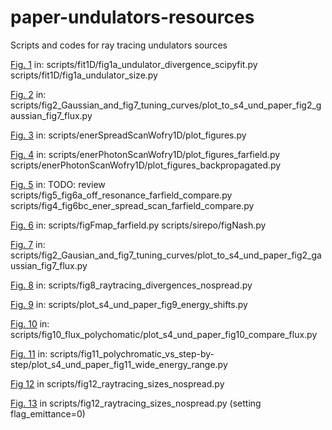 # paper-undulators-resources
Scripts and codes for ray tracing undulators sources

[Fig. 1](https://github.com/oasys-esrf-kit/paper-undulators-resources/tree/main/scripts/fit1D) in:
scripts/fit1D/fig1a_undulator_divergence_scipyfit.py
scripts/fit1D/fig1a_undulator_size.py

[Fig. 2](https://github.com/oasys-esrf-kit/paper-undulators-resources/tree/main/scripts/fig2_Gaussian_and_fig7_tuning_curves) in: 
scripts/fig2_Gaussian_and_fig7_tuning_curves/plot_to_s4_und_paper_fig2_gaussian_fig7_flux.py

[Fig. 3](https://github.com/oasys-esrf-kit/paper-undulators-resources/tree/main/scripts/enerSpreadScanWofry1D) in: 
scripts/enerSpreadScanWofry1D/plot_figures.py

[Fig. 4](https://github.com/oasys-esrf-kit/paper-undulators-resources/tree/main/scripts/enerPhotonScanWofry1D) in:
scripts/enerPhotonScanWofry1D/plot_figures_farfield.py
scripts/enerPhotonScanWofry1D/plot_figures_backpropagated.py

[Fig. 5](https://github.com/oasys-esrf-kit/paper-undulators-resources/tree/main/scripts) in:
TODO: review
scripts/fig5_fig6a_off_resonance_farfield_compare.py
scripts/fig4_fig6bc_ener_spread_scan_farfield_compare.py

[Fig. 6](https://github.com/oasys-esrf-kit/paper-undulators-resources/tree/main/scripts) in:
scripts/figFmap_farfield.py
scripts/sirepo/figNash.py

[Fig. 7](https://github.com/oasys-esrf-kit/paper-undulators-resources/tree/main/scripts/fig2_Gaussian_and_fig7_tuning_curves) in: 
scripts/fig2_Gausian_and_fig7_tuning_curves/plot_to_s4_und_paper_fig2_gaussian_fig7_flux.py

[Fig. 8](https://github.com/oasys-esrf-kit/paper-undulators-resources/tree/main/scripts) in: 
scripts/fig8_raytracing_divergences_nospread.py

[Fig. 9](https://github.com/oasys-esrf-kit/paper-undulators-resources/tree/main/scripts) in:
scripts/plot_s4_und_paper_fig9_energy_shifts.py

[Fig. 10](https://github.com/oasys-esrf-kit/paper-undulators-resources/tree/main/scripts) in:
scripts/fig10_flux_polychomatic/plot_s4_und_paper_fig10_compare_flux.py

[Fig. 11](https://github.com/oasys-esrf-kit/paper-undulators-resources/tree/main/scripts/fig11_polychromatic_vs_step-by-step) in:
scripts/fig11_polychromatic_vs_step-by-step/plot_s4_und_paper_fig11_wide_energy_range.py

[Fig 12](https://github.com/oasys-esrf-kit/paper-undulators-resources/tree/main/scripts) in
scripts/fig12_raytracing_sizes_nospread.py

[Fig. 13](https://github.com/oasys-esrf-kit/paper-undulators-resources/tree/main/scripts) in
scripts/fig12_raytracing_sizes_nospread.py (setting flag_emittance=0)




